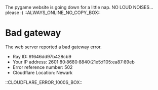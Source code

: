 The pygame website is going down for a little nap. NO LOUD NOISES... please :)  ::ALWAYS_ONLINE_NO_COPY_BOX:: 
# Bad gateway
The web server reported a bad gateway error.
  * Ray ID: 91646dd97b428cb9
  * Your IP address: 2601:80:8680:8840:21e5:f105:ea87:89eb
  * Error reference number: 502
  * Cloudflare Location: Newark


::CLOUDFLARE_ERROR_1000S_BOX:: 
